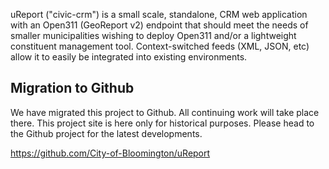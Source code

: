 uReport ("civic-crm") is a small scale, standalone, CRM web application with an Open311 (GeoReport v2) endpoint that should meet the needs of smaller municipalities wishing to deploy Open311 and/or a lightweight constituent management tool. Context-switched feeds (XML, JSON, etc) allow it to easily be integrated into existing environments.

## Migration to Github ##
We have migrated this project to Github. All continuing work will take place there.  This project site is here only for historical purposes.  Please head to the Github project for the latest developments.

https://github.com/City-of-Bloomington/uReport